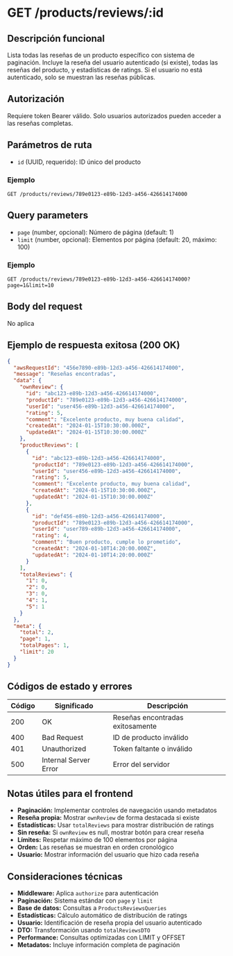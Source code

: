# GET /products/reviews/:id

## Descripción funcional

Lista todas las reseñas de un producto específico con sistema de paginación. Incluye la reseña del usuario autenticado (si existe), todas las reseñas del producto, y estadísticas de ratings. Si el usuario no está autenticado, solo se muestran las reseñas públicas.

## Autorización

Requiere token Bearer válido. Solo usuarios autorizados pueden acceder a las reseñas completas.

## Parámetros de ruta

- `id` (UUID, requerido): ID único del producto

### Ejemplo

```
GET /products/reviews/789e0123-e89b-12d3-a456-426614174000
```

## Query parameters

- `page` (number, opcional): Número de página (default: 1)
- `limit` (number, opcional): Elementos por página (default: 20, máximo: 100)

### Ejemplo

```
GET /products/reviews/789e0123-e89b-12d3-a456-426614174000?page=1&limit=10
```

## Body del request

No aplica

## Ejemplo de respuesta exitosa (200 OK)

```json
{
  "awsRequestId": "456e7890-e89b-12d3-a456-426614174000",
  "message": "Reseñas encontradas",
  "data": {
    "ownReview": {
      "id": "abc123-e89b-12d3-a456-426614174000",
      "productId": "789e0123-e89b-12d3-a456-426614174000",
      "userId": "user456-e89b-12d3-a456-426614174000",
      "rating": 5,
      "comment": "Excelente producto, muy buena calidad",
      "createdAt": "2024-01-15T10:30:00.000Z",
      "updatedAt": "2024-01-15T10:30:00.000Z"
    },
    "productReviews": [
      {
        "id": "abc123-e89b-12d3-a456-426614174000",
        "productId": "789e0123-e89b-12d3-a456-426614174000",
        "userId": "user456-e89b-12d3-a456-426614174000",
        "rating": 5,
        "comment": "Excelente producto, muy buena calidad",
        "createdAt": "2024-01-15T10:30:00.000Z",
        "updatedAt": "2024-01-15T10:30:00.000Z"
      },
      {
        "id": "def456-e89b-12d3-a456-426614174000",
        "productId": "789e0123-e89b-12d3-a456-426614174000",
        "userId": "user789-e89b-12d3-a456-426614174000",
        "rating": 4,
        "comment": "Buen producto, cumple lo prometido",
        "createdAt": "2024-01-10T14:20:00.000Z",
        "updatedAt": "2024-01-10T14:20:00.000Z"
      }
    ],
    "totalReviews": {
      "1": 0,
      "2": 0,
      "3": 0,
      "4": 1,
      "5": 1
    }
  },
  "meta": {
    "total": 2,
    "page": 1,
    "totalPages": 1,
    "limit": 20
  }
}
```

## Códigos de estado y errores

| Código | Significado           | Descripción                      |
| ------ | --------------------- | -------------------------------- |
| 200    | OK                    | Reseñas encontradas exitosamente |
| 400    | Bad Request           | ID de producto inválido          |
| 401    | Unauthorized          | Token faltante o inválido        |
| 500    | Internal Server Error | Error del servidor               |

## Notas útiles para el frontend

- **Paginación:** Implementar controles de navegación usando metadatos
- **Reseña propia:** Mostrar `ownReview` de forma destacada si existe
- **Estadísticas:** Usar `totalReviews` para mostrar distribución de ratings
- **Sin reseña:** Si `ownReview` es null, mostrar botón para crear reseña
- **Límites:** Respetar máximo de 100 elementos por página
- **Orden:** Las reseñas se muestran en orden cronológico
- **Usuario:** Mostrar información del usuario que hizo cada reseña

## Consideraciones técnicas

- **Middleware:** Aplica `authorize` para autenticación
- **Paginación:** Sistema estándar con `page` y `limit`
- **Base de datos:** Consultas a `ProductsReviewsQueries`
- **Estadísticas:** Cálculo automático de distribución de ratings
- **Usuario:** Identificación de reseña propia del usuario autenticado
- **DTO:** Transformación usando `totalReviewsDTO`
- **Performance:** Consultas optimizadas con LIMIT y OFFSET
- **Metadatos:** Incluye información completa de paginación
